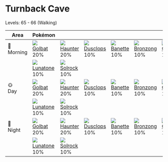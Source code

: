 # Turnback Cave
Levels: 65 - 66 (Walking)

Area         | Pokémon                         | &nbsp;                         | &nbsp;                          | &nbsp;                         | &nbsp;                          | &nbsp;                          | 
---          | ---                             | ---                            | ---                             | ---                            | ---                             | ---                             | 
🌅<br>Morning | ![][042]<br> [Golbat]<br> 20%   | ![][093]<br> [Haunter]<br> 20% | ![][356]<br> [Dusclops]<br> 10% | ![][354]<br> [Banette]<br> 10% | ![][437]<br> [Bronzong]<br> 10% | ![][358]<br> [Chimecho]<br> 10% | 
&nbsp;       | ![][337]<br> [Lunatone]<br> 10% | ![][338]<br> [Solrock]<br> 10% | &nbsp;                          | &nbsp;                         | &nbsp;                          | &nbsp;                          | 
🌞<br>Day     | ![][042]<br> [Golbat]<br> 20%   | ![][093]<br> [Haunter]<br> 20% | ![][356]<br> [Dusclops]<br> 10% | ![][354]<br> [Banette]<br> 10% | ![][437]<br> [Bronzong]<br> 10% | ![][358]<br> [Chimecho]<br> 10% | 
&nbsp;       | ![][337]<br> [Lunatone]<br> 10% | ![][338]<br> [Solrock]<br> 10% | &nbsp;                          | &nbsp;                         | &nbsp;                          | &nbsp;                          | 
🌙<br>Night   | ![][042]<br> [Golbat]<br> 20%   | ![][093]<br> [Haunter]<br> 20% | ![][356]<br> [Dusclops]<br> 10% | ![][354]<br> [Banette]<br> 10% | ![][437]<br> [Bronzong]<br> 10% | ![][358]<br> [Chimecho]<br> 10% | 
&nbsp;       | ![][337]<br> [Lunatone]<br> 10% | ![][338]<br> [Solrock]<br> 10% | &nbsp;                          | &nbsp;                         | &nbsp;                          | &nbsp;                          | 

[Golbat]: ../../pokemon_changes/042/
[Haunter]: ../../pokemon_changes/093/
[Lunatone]: ../../pokemon_changes/337/
[Solrock]: ../../pokemon_changes/338/
[Banette]: ../../pokemon_changes/354/
[Dusclops]: ../../pokemon_changes/356/
[Chimecho]: ../../pokemon_changes/358/
[Bronzong]: ../../pokemon_changes/437/
[042]: ../img/pokemon/042.png
[093]: ../img/pokemon/093.png
[337]: ../img/pokemon/337.png
[338]: ../img/pokemon/338.png
[354]: ../img/pokemon/354.png
[356]: ../img/pokemon/356.png
[358]: ../img/pokemon/358.png
[437]: ../img/pokemon/437.png

